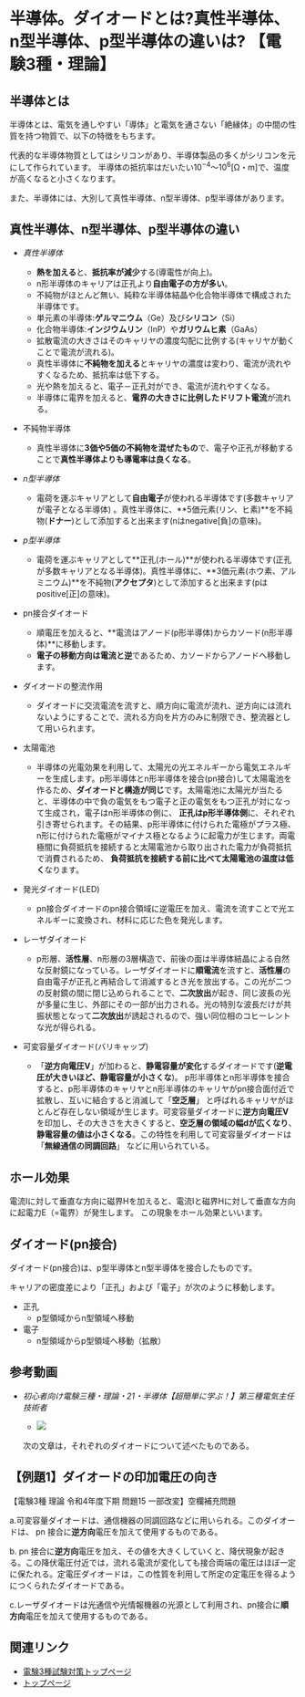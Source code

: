 # 半導体。ダイオードとは?真性半導体、n型半導体、p型半導体の違いは? 【電験3種・理論】

## 半導体とは

半導体とは、電気を通しやすい「導体」と電気を通さない「絶縁体」の中間の性質を持つ物質で、以下の特徴をもちます。

代表的な半導体物質としてはシリコンがあり、半導体製品の多くがシリコンを元にして作られています。
半導体の抵抗率はだいたい$10^{-4}$～$10^{6}$[Ω・m]で、温度が高くなると小さくなります。

また、半導体には、大別して真性半導体、n型半導体、p型半導体があります。




## 真性半導体、n型半導体、p型半導体の違い

- *真性半導体*
    - **熱を加える**と、**抵抗率が減少**する(導電性が向上)。
    - n形半導体のキャリアは正孔より**自由電子の方が多い**。
    - 不純物がほとんど無い、純粋な半導体結晶や化合物半導体で構成された半導体です。
    - 単元素の半導体:**ゲルマニウム**（Ge）及び**シリコン**（Si）
    - 化合物半導体:**インジウムリン**（InP）や**ガリウムヒ素**（GaAs）
    - 拡散電流の大きさはそのキャリヤの濃度勾配に比例する(キャリヤが動くことで電流が流れる)。
    - 真性半導体に**不純物を加える**とキャリヤの濃度は変わり、電流が流れやすくなるため、抵抗率は低下する。
    - 光や熱を加えると、電子－正孔対ができ、電流が流れやすくなる。
    - 半導体に電界を加えると、**電界の大きさに比例したドリフト電流**が流れる。
- 不純物半導体
    - 真性半導体に**3価や5価の不純物を混ぜたもの**で、電子や正孔が移動することで**真性半導体よりも導電率は良くなる**。
- *n型半導体*
    - 電荷を運ぶキャリアとして**自由電子**が使われる半導体です(多数キャリアが電子となる半導体) 。真性半導体に、**5価元素(リン、ヒ素)**を不純物(**ドナー**)として添加すると出来ます(nはnegative[負]の意味)。
- *p型半導体*
    - 電荷を運ぶキャリアとして**正孔(ホール)**が使われる半導体です(正孔が多数キャリアとなる半導体)。真性半導体に、**3価元素(ホウ素、アルミニウム)**を不純物(**アクセプタ**)として添加すると出来ます(pはpositive[正]の意味)。



- pn接合ダイオード
    - 順電圧を加えると、**電流はアノード(p形半導体)からカソード(n形半導体)**に移動します。
    - **電子の移動方向は電流と逆**であるため、カソードからアノードへ移動します。
- ダイオードの整流作用
    - ダイオードに交流電流を流すと、順方向に電流が流れ、逆方向には流れないようにすることで、流れる方向を片方のみに制限でき、整流器として用いられます。
- 太陽電池
    - 半導体の光電効果を利用して、太陽光の光エネルギーから電気エネルギーを生成します。p形半導体とn形半導体を接合(pn接合)して太陽電池を作るため、**ダイオードと構造が同じ**です。太陽電池に太陽光が当たると、半導体の中で負の電気をもつ電子と正の電気をもつ正孔が対になって生成され，電子はn形半導体の側に、 **正孔はp形半導体側**に、それぞれ引き寄せられます。その結果、p形半導体に付けられた電極がプラス極、n形に付けられた電極がマイナス極となるように起電力が生じます。両電極間に負荷抵抗を接続すると太陽電池から取り出された電力が負荷抵抗で消費されるため、 **負荷抵抗を接続する前に比べて太陽電池の温度は低く**なります。
- 発光ダイオード(LED)
    - pn接合ダイオードのpn接合領域に逆電圧を加え、電流を流すことで光エネルギーに変換され、材料に応じた色を発光します。
- レーザダイオード
    - p形層、**活性層**、n形層の3層構造で、前後の面は半導体結晶による自然な反射鏡になっている。レーザダイオードに**順電流**を流すと、**活性層**の自由電子が正孔と再結合して消滅するとき光を放出する。この光が二つの反射鏡の間に閉じ込められることで、**二次放出**が起き、同じ波長の光が多量に生じ、外部にその一部が出力される。光の特別な波長だけが共振状態となって**二次放出**が誘起されるので、強い同位相のコヒーレントな光が得られる。
- 可変容量ダイオード(バリキャップ)
    - 「**逆方向電圧V**」が加わると、**静電容量が変化**するダイオードです(**逆電圧が大きいほど、静電容量が小さくな**)。 p形半導体とn形半導体を接合すると、p形半導体のキャリヤとn形半導体のキャリヤがpn接合面付近で拡散し、互いに結合すると消滅して「**空乏層**」 と呼ばれるキャリヤがほとんど存在しない領域が生じます。可変容量ダイオードに**逆方向電圧V**を印加し、その大きさを大きくすると、**空乏層の領域の幅dが広くなり**、**静電容量の値は小さくなる**。この特性を利用して可変容量ダイオードは「**無線通信の同調回路**」 などに用いられている。


## ホール効果

電流Iに対して垂直な方向に磁界Hを加えると、電流Iと磁界Hに対して垂直な方向に起電力E（=電界）が発生します。
この現象をホール効果といいます。

## ダイオード(pn接合)

ダイオード(pn接合)は、p型半導体とn型半導体を接合したものです。


キャリアの密度差により「正孔」および「電子」が次のように移動します。

- 正孔
    - p型領域からn型領域へ移動
- 電子
    - n型領域からp型領域へ移動（拡散）


## 参考動画

- *初心者向け電験三種・理論・21・半導体【超簡単に学ぶ！】第三種電気主任技術者*
    - [![](https://img.youtube.com/vi/2s3WI3417Nc/0.jpg)](https://www.youtube.com/watch?v=2s3WI3417Nc)

    次の文章は，それぞれのダイオードについて述べたものである。

## 【例題1】ダイオードの印加電圧の向き

【電験3種 理論 令和4年度下期 問題15 一部改変】空欄補充問題

a.可変容量ダイオードは、通信機器の同調回路などに用いられる。このダイオードは、 pn 
接合に**逆方向**電圧を加えて使用するものである。

b. pn 接合に**逆方向**電圧を加え、その値を大きくしていくと、降伏現象が起きる。この降伏電圧付近では，流れる電流が変化しても接合両端の電圧はほぼ一定に保たれる。定電圧ダイオードは，この性質を利用して所定の定電圧を得るようにつくられたダイオードである。

c.レーザダイオードは光通信や光情報機器の光源として利用され、pn接合に**順方向**電圧を加えて使用するものである。


## 関連リンク

- [電験3種試験対策トップページ](../index.md)
- [トップページ](../../../index.md)